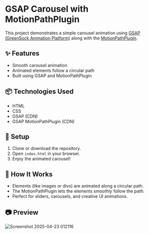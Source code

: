 # GSAP Carousel with MotionPathPlugin

This project demonstrates a simple carousel animation using [GSAP (GreenSock Animation Platform)](https://greensock.com/gsap/) along with the [MotionPathPlugin](https://greensock.com/motionpath/).

## ✨ Features

- Smooth carousel animation
- Animated elements follow a circular path
- Built using GSAP and MotionPathPlugin

## 📦 Technologies Used

- HTML
- CSS
- GSAP (CDN)
- GSAP MotionPathPlugin (CDN)

## 🔧 Setup

1. Clone or download the repository.
2. Open `index.html` in your browser.
3. Enjoy the animated carousel!

## 🧩 How It Works

- Elements (like images or divs) are animated along a circular path.
- The MotionPathPlugin lets the elements smoothly follow the path.
- Perfect for sliders, carousels, and creative UI animations.

## 📷 Preview

![Screenshot 2025-04-23 012116](https://github.com/user-attachments/assets/a079fd74-6ac6-4511-a1e2-95f551f0ae65)

